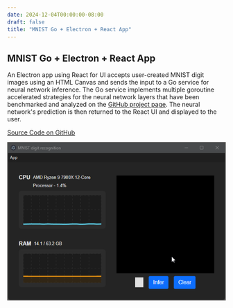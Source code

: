 ```yaml
---
date: 2024-12-04T00:00:00-08:00
draft: false
title: "MNIST Go + Electron + React App"
---
```

## MNIST Go + Electron + React App

An Electron app using React for UI accepts user-created MNIST digit images using an HTML Canvas and sends the input to a Go service for neural network inference.  The Go service implements multiple goroutine accelerated strategies for the neural network layers that have been benchmarked and analyzed on the <a href="https://github.com/jfriedson/mnist-go-electron-react-app/tree/master/go-service">GitHub project page</a>. The neural network's prediction is then returned to the React UI and displayed to the user.

<a href="https://github.com/jfriedson/mnist-go-electron-react-app/" class="btn btn-primary" target="_blank" rel="noopener noreferrer"><i class="icon-github-line"></i>Source Code on GitHub</a>

<a rel="noopener noreferrer" href="https://raw.githubusercontent.com/jfriedson/mnist-go-electron-react-app/master/showcase.webp"><img class="project-pic" src="https://raw.githubusercontent.com/jfriedson/mnist-go-electron-react-app/master/showcase.webp" alt="Animated demo of MNIST Go + Electron + React App" style="max-width: 100%;"></a>
